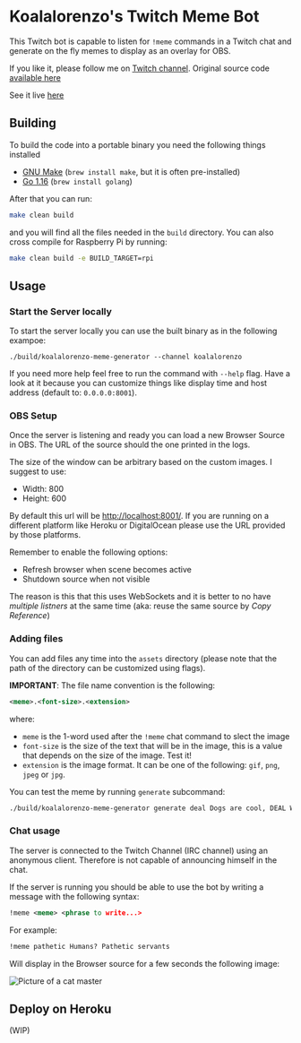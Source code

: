 # Koalalorenzo's Twitch Meme Bot
This Twitch bot is capable to listen for `!meme` commands in a Twitch chat and
generate on the fly memes to display as an overlay for OBS. 

If you like it, please follow me on 
[Twitch channel](https://twitch.tv/koalalorenzo). Original source code 
[available here](https://gitlab.com/koalalorenzo/twitch-meme-generator)

See it live [here](https://clips.twitch.tv/VibrantHotZucchiniAsianGlow-iTtCXFtzvn8cBljd)

## Building
To build the code into a portable binary you need the following things installed

- [GNU Make](https://www.gnu.org/software/make/) 
  (`brew install make`, but it is often pre-installed)
- [Go 1.16](https://go.dev) 
  (`brew install golang`)

After that you can run:

```bash
make clean build
```

and you will find all the files needed in the `build` directory. You can also
cross compile for Raspberry Pi by running:

```bash
make clean build -e BUILD_TARGET=rpi
```

## Usage
### Start the Server locally
To start the server locally you can use the built binary as in the following
exampoe:

```
./build/koalalorenzo-meme-generator --channel koalalorenzo
```

If you need more help feel free to run the command with `--help` flag.
Have a look at it because you can customize things like display time and 
host address (default to: `0.0.0.0:8001`).

### OBS Setup
Once the server is listening and ready you can load a new Browser Source in
OBS. The URL of the source should the one printed in the logs. 

The size of the window can be arbitrary based on the custom images. I suggest
to use:

- Width: 800
- Height: 600

By default this url will be [http://localhost:8001/](http://localhost:8001/).
If you are running on a different platform like Heroku or DigitalOcean please
use the URL provided by those platforms.

Remember to enable the following options: 
  - Refresh browser when scene becomes active
  - Shutdown source when not visible

The reason is this that this uses WebSockets and it is better to no have 
_multiple listners_ at the same time (aka: reuse the same source by 
_Copy Reference_)

### Adding files
You can add files any time into the `assets` directory (please note that the
path of the directory can be customized using flags). 

**IMPORTANT**: The file name convention is the following:

```xml
<meme>.<font-size>.<extension>
```

where:
- `meme` is the 1-word used after the `!meme` chat command to slect the image
- `font-size` is the size of the text that will be in the image, this is 
  a value that depends on the size of the image. Test it!
- `extension` is the image format. 
  It can be one of the following: `gif`, `png`, `jpeg` or `jpg`.

You can test the meme by running `generate` subcommand:

```bash
./build/koalalorenzo-meme-generator generate deal Dogs are cool, DEAL WITH IT
```

### Chat usage
The server  is connected to the Twitch Channel (IRC channel) using an anonymous
client. Therefore is not capable of announcing himself in the chat.

If the server is running you should be able to use the bot by writing a message
with the following syntax:

```xml
!meme <meme> <phrase to write...>
```

For example:

```xml
!meme pathetic Humans? Pathetic servants
```

Will display in the Browser source for a few seconds the following image:

![Picture of a cat master](example.jpg)


## Deploy on Heroku
(WIP)
